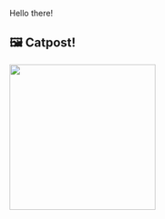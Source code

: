 Hello there!



## 🖼️ Catpost!

<sub>
    <img src="https://cdn2.thecatapi.com/images/2gj.jpg" height="256">
</sub>

